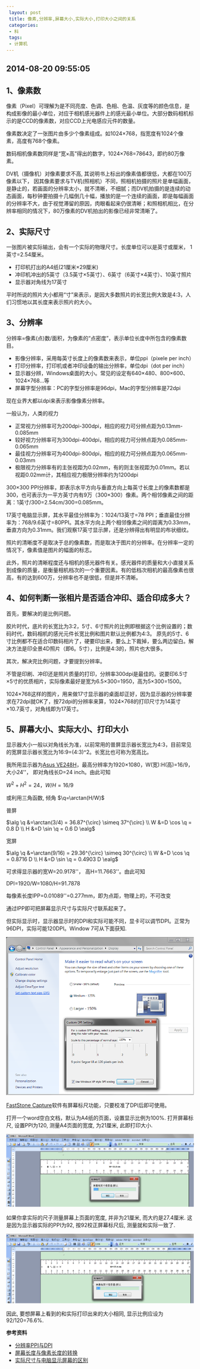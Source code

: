 ```yaml
---
 layout: post
 title: 像素,分辨率,屏幕大小,实际大小,打印大小之间的关系
 categories:
 - 科
 tags:
 - 计算机
---
```


## 2014-08-20 09:55:05

## 1、像素数

像素（Pixel）可理解为是不同亮度、色调、色相、色温、灰度等的颜色信息，是构成影像的最小单位，对应于相机感光器件上的感光最小单位。大部分数码相机标示的是CCD的像素数，对应CCD上光电感应元件的数量。

像素数决定了一张图片由多少个像素组成。如1024×768，指宽度有1024个像素，高度有768个像素。

数码相机像素数同样是“宽×高”得出的数字，1024×768=78643，即约80万像素。

DV机（摄像机）对像素要求不高, 其说明书上标出的像素值都很低，大都在100万像素以下， 因其像素要求与TV机(照相机）不同，照相机拍摄的照片是单幅画面，是静止的，若画面的分辨率太小，就不清晰，不细腻；而DV机拍摄的是连续的动态画面，每秒钟要拍摄十几幅倒几十幅，播放的是一个连续的画面，即是每幅画面的分辨率不大，由于视觉滞留的原因，肉眼看起来仍很清晰；和照相机相比，在分辨率相同的情况下，80万像素的DV机拍出的影像已经非常清晰了。

## 2、实际尺寸

一张图片被实际输出，会有一个实际的物理尺寸。长度单位可以是英寸或厘米， 1英寸=2.54厘米。

- 打印机打出的A4纸(21厘米×29厘米)
- 冲印机冲出的5英寸（3.5英寸×5英寸）、6英寸（6英寸×4英寸）、10英寸照片
- 显示器对角线为17英寸

平时所说的照片大小都用“寸”来表示，是因大多数照片的长宽比例大致是4:3，人们习惯地以其长度来表示照片的大小。

## 3、分辨率

分辨率=像素(点)数/面积，为像素的“点密度”，表示单位长度中所包含的像素数目。

- 影像分辨率，采用每英寸长度上的像素数来表示，单位ppi（pixele per inch）
- 打印分辨率，打印机或者冲印设备的输出分辨率，单位dpi（dot per inch）
- 显示器分辨，Windows桌面的大小。常见的设定有640×480、800×600、1024×768…等
- 屏幕字型分辨率：PC的字型分辨率是96dpi，Mac的字型分辨率是72dpi

现在业界大都以dpi来表示影像像素分辨率。

一般认为，人类的视力

- 正常视力分辨率可为200dpi-300dpi，相应的视力可分辨点距为0.13mm-0.085mm
- 较好视力分辨率可为300dpi-400dpi，相应的视力可分辨点距为0.085mm-0.065mm
- 最佳视力分辨率可为400dpi-800dpi，相应的视力可分辨点距为0.065mm-0.03mm
- 极限视力分辨率有的主张视距为0.02mm，有的则主张视距为0.01mm。若以视距0.02mm计，其相应视力极限分辨率约为1200dpi

300×300 PPI分辨率，即表示水平方向与垂直方向上每英寸长度上的像素数都是300，也可表示为一平方英寸内有9万（300×300）像素。两个相邻像素之间的距离：1英寸/300=2.54cm/300=0.085mm。

17英寸电脑显示屏，其水平最佳分辨率为：1024/13英寸=78 PPI；垂直最佳分辨率为：768/9.6英寸=80PPI。其水平方向上两个相邻像素之间的距离为0.33mm，垂直方向为0.31mm。我们观察17英寸显示屏，还是分辨得出有明显的布状细纹。

照片的清晰度不是取决于总的像素数，而是取决于图片的分辨率。在分辨率一定的情况下，像素值是图片的幅面的标志。

此外，照片的清晰程度还与相机的感光器件有关。感光器件的质量和大小直接关系到成像的质量，是衡量相机档次的一个重要因素。有的低档次相机的最高像素也很高，有的达到600万，分辨率也不是很低，但是并不清晰。

## 4、如何判断一张相片是否适合冲印、适合印成多大？

首先，要解决的是比例问题。

胶片时代，底片的长宽比为3:2，5寸、6寸照片的比例即根据这个比例设置的；数码时代，数码相机的感光元件长宽比例和图片默认比例都为4:3。
原先的5寸、6寸比例都不在适合印数码相片了，硬要印出来，要么上下裁掉，要么两边留白。解决方法是印全景4D照片（即6。5寸），比例是4:3的，照片也大很多。

其次，解决完比例问题，才要提到分辨率。

不管是印刷、冲印还是照片质量的打印，分辨率300dpi是最佳的。说要印6.5寸×5寸的优质相片，实际像素最好是宽为6.5×300=1950，高为5×300=1500。

1024×768这样的图片，用来做17寸显示器的桌面却正好，因为显示器的分辨率要求在72dpi就OK了，按72dpi的分辨率来算，1024×768的打印尺寸为14英寸×10.7英寸，对角线即为17英寸。

## 5、屏幕大小、实际大小、打印大小

显示器大小一般以对角线长为准，以前常用的普屏显示器长宽比为4:3，目前常见的宽屏显示器长宽比为16:9=(4:3)^2。长宽比也可称为宽高比。

我所用显示器为[Asus VE248H](http://www.newegg.com/Product/Product.aspx?Item=N82E16824236102)，最高分辨率为1920×1080，W(宽):H(高)=16/9，大小24''， 即对角线长D=24 inch。由此可知

$W^2+H^2=24， W/H = 16/9$

或利用三角函数, 倾角 $\q=\arctan(H/W)$

普屏

$\alg 
\q &=\arctan(3/4) = 36.87^{\circ} \simeq 37^{\circ} \\
W &=D \cos \q = 0.8 D \\ 
H &=D \sin \q = 0.6 D
\ealg$


宽屏 

$\alg
\q &=\arctan(9/16) = 29.36^{\circ} \simeq 30^{\circ} \\
W &=D \cos \q = 0.8716 D \\
H &=D \sin \q = 0.4903 D
\ealg$

可求得显示器的宽W=20.9178''， 高H=11.7663''。由此可知

DPI=1920/W=1080/H=91.7878

每像素长度IPP=0.01089''=0.277mm，即为点距，物理上的，不可改变

通过IPP即可把屏幕显示尺寸与实际尺寸联系起来了。

但实际显示时，显示器显示时的DPI和实际可能不同，显卡可以调节DPI。正常为96DPI，实际可能120DPI。Window 7可从下面获知.

![](/pic/PPI.png)

[FastStone Capture](http://www.faststone.org/index.htm)软件有屏幕标尺功能，只要校准了DPI后即可使用。

打开一个word空白文档，默认为A4纸的页面，设置显示比例为100%. 打开屏幕标尺, 设置PPI为120, 测量A4页面的宽度, 为21厘米, 此即打印大小.

![](/pic/Word_120.png)

如果你拿实际的尺子测量屏幕上页面的宽度, 并非为21厘米, 而大约是27.4厘米. 这是因为显示器实际的PPI为92, 按92校正屏幕标尺后, 测量就和实际一致了.

![](/pic/Word_92.png)

因此, 要想屏幕上看到的和实际打印出来的大小相同, 显示比例应设为 92/120=76.6%.

**参考资料**
- [分辨率PPI与DPI](http://blog.csdn.net/wuyao721/article/details/5286753)
- [屏幕长度与像素长度的转换](http://blog.csdn.net/laomai/article/details/4131194)
- [实际尺寸与电脑显示屏幕的区别](http://www.xiangshu.com/read.php?tid=1455538)




